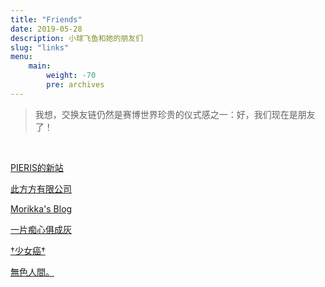 ```yaml
---
title: "Friends"
date: 2019-05-28
description: 小球飞鱼和她的朋友们
slug: "links"
menu:
    main:
        weight: -70
        pre: archives
---
```


 >我想，交换友链仍然是赛博世界珍贵的仪式感之一：好，我们现在是朋友了！

  <br />

[PIERIS的新站](https://wp.pieris05.pw/)

[此方方有限公司](https://blog.konata.co/)

[Morikka's Blog](https://morikka.me/#blog)

[一片痴心俱成灰](https://artemisiajaponica.github.io/)

[†少女癌†](https://co5.me/)

[無色人間。](https://hekatech.github.io/)